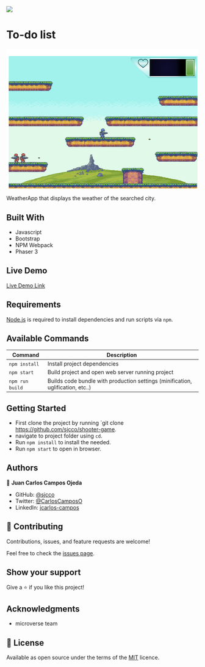 ![](https://img.shields.io/badge/Microverse-blueviolet)

# To-do list

![screenshot](./screenshot.png)

WeatherApp that displays the weather of the searched city.

## Built With

- Javascript
- Bootstrap
- NPM Webpack
- Phaser 3

## Live Demo

[Live Demo Link](https://infallible-shannon-bbd3f2.netlify.app/)


## Requirements

[Node.js](https://nodejs.org) is required to install dependencies and run scripts via `npm`.

## Available Commands

| Command | Description |
|---------|-------------|
| `npm install` | Install project dependencies |
| `npm start` | Build project and open web server running project |
| `npm run build` | Builds code bundle with production settings (minification, uglification, etc..) |

## Getting Started

- First clone the project by running `git clone https://github.com/sjcco/shooter-game.
- navigate to project folder using `cd`.
- Run `npm install` to install the needed.
- Run `npm start` to open in browser.

## Authors

👤 **Juan Carlos Campos Ojeda**

- GitHub: [@sjcco](https://github.com/githubhandle)
- Twitter: [@CarlosCamposO](https://twitter.com/twitterhandle)
- LinkedIn: [jcarlos-campos](https://linkedin.com/jcarlos-campos)


## 🤝 Contributing

Contributions, issues, and feature requests are welcome!

Feel free to check the [issues page](http://github.com/sjcco/shooter-game/issues/).

## Show your support

Give a ⭐️ if you like this project!

## Acknowledgments

- microverse team

## 📝 License

Available as open source under the terms of the [MIT](https://opensource.org/licenses/MIT) licence.